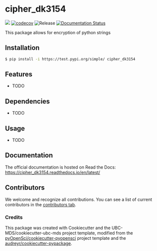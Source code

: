 # cipher_dk3154 

![](https://github.com/dkow72/cipher_dk3154/workflows/build/badge.svg) [![codecov](https://codecov.io/gh/dkow72/cipher_dk3154/branch/main/graph/badge.svg)](https://codecov.io/gh/dkow72/cipher_dk3154) ![Release](https://github.com/dkow72/cipher_dk3154/workflows/Release/badge.svg) [![Documentation Status](https://readthedocs.org/projects/cipher_dk3154/badge/?version=latest)](https://cipher_dk3154.readthedocs.io/en/latest/?badge=latest)

This package allows for encryption of python strings

## Installation

```bash
$ pip install -i https://test.pypi.org/simple/ cipher_dk3154
```

## Features

- TODO

## Dependencies

- TODO

## Usage

- TODO

## Documentation

The official documentation is hosted on Read the Docs: https://cipher_dk3154.readthedocs.io/en/latest/

## Contributors

We welcome and recognize all contributions. You can see a list of current contributors in the [contributors tab](https://github.com/dkow72/cipher_dk3154/graphs/contributors).

### Credits

This package was created with Cookiecutter and the UBC-MDS/cookiecutter-ubc-mds project template, modified from the [pyOpenSci/cookiecutter-pyopensci](https://github.com/pyOpenSci/cookiecutter-pyopensci) project template and the [audreyr/cookiecutter-pypackage](https://github.com/audreyr/cookiecutter-pypackage).

